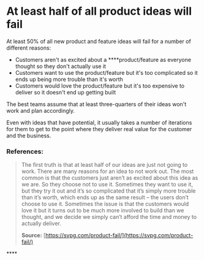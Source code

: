 # At least half of all product ideas will fail

At least 50% of all new product and feature ideas will fail for a number of different reasons: 

* Customers aren't as excited about a ****product/feature as everyone thought so they don't actually use it
* Customers want to  use the product/feature but it's too complicated so it ends up being more trouble than it's worth 
* Customers would love the product/feature but it's too expensive to deliver so it doesn't end up getting built 

The best teams assume that at least three-quarters of their ideas won't work and plan accordingly. 

Even with ideas that have potential, it usually takes a number of iterations for them to get to the point where they deliver real value for the customer and the business. 

### **References:** 

> The first truth is that at least half of our ideas are just not going to work. There are many reasons for an idea to not work out. The most common is that the customers just aren’t as excited about this idea as we are. So they choose not to use it. Sometimes they want to use it, but they try it out and it’s so complicated that it’s simply more trouble than it’s worth, which ends up as the same result – the users don’t choose to use it. Sometimes the issue is that the customers would love it but it turns out to be much more involved to build than we thought, and we decide we simply can’t afford the time and money to actually deliver.
>
> **Source:** [https://svpg.com/product-fail/](https://svpg.com/product-fail/)

\*\*\*\*

